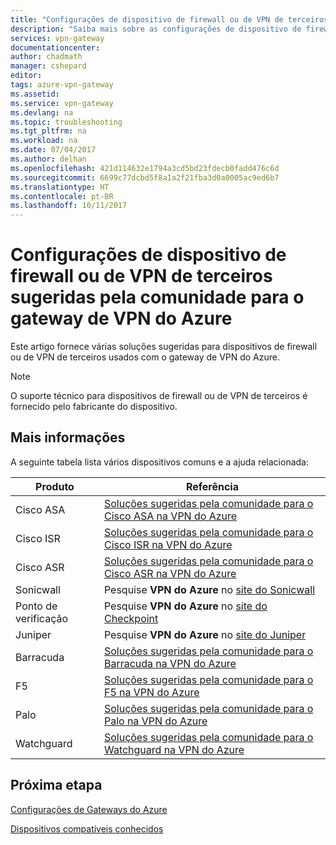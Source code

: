```yaml
---
title: "Configurações de dispositivo de firewall ou de VPN de terceiros sugeridas pela comunidade para o gateway de VPN do Azure | Microsoft Docs"
description: "Saiba mais sobre as configurações de dispositivo de firewall ou de VPN de terceiros sugeridas pela comunidade para o gateway de VPN do Azure."
services: vpn-gateway
documentationcenter: 
author: chadmath
manager: cshepard
editor: 
tags: azure-vpn-gateway
ms.assetid: 
ms.service: vpn-gateway
ms.devlang: na
ms.topic: troubleshooting
ms.tgt_pltfrm: na
ms.workload: na
ms.date: 07/04/2017
ms.author: delhan
ms.openlocfilehash: 421d114632e1794a3cd5bd23fdecb0fadd476c6d
ms.sourcegitcommit: 6699c77dcbd5f8a1a2f21fba3d0a0005ac9ed6b7
ms.translationtype: HT
ms.contentlocale: pt-BR
ms.lasthandoff: 10/11/2017
---
```

# <a name="community-suggested-third-party-vpn-or-firewall-device-settings-for-azure-vpn-gateway"></a>Configurações de dispositivo de firewall ou de VPN de terceiros sugeridas pela comunidade para o gateway de VPN do Azure

Este artigo fornece várias soluções sugeridas para dispositivos de firewall ou de VPN de terceiros usados com o gateway de VPN do Azure.

> [!Note]
> O suporte técnico para dispositivos de firewall ou de VPN de terceiros é fornecido pelo fabricante do dispositivo. 

## <a name="more-information"></a>Mais informações

A seguinte tabela lista vários dispositivos comuns e a ajuda relacionada:

|Produto    |Referência                                                |
|-----------|-----------------------------------------------------------|
|Cisco ASA  |[Soluções sugeridas pela comunidade para o Cisco ASA na VPN do Azure](https://search.cisco.com/search?query=%22Azure%20VPN%22%20ASA&locale=enUS&tab=Cisco)   |
|Cisco ISR  |[Soluções sugeridas pela comunidade para o Cisco ISR na VPN do Azure](https://search.cisco.com/search?query=%22Azure%20VPN%22%20ISR&locale=enUS&tab=Cisco)   |
|Cisco ASR  |[Soluções sugeridas pela comunidade para o Cisco ASR na VPN do Azure](https://search.cisco.com/search?query=%22Azure%20VPN%22%20ASR&locale=enUS&tab=Cisco)   |
|Sonicwall |Pesquise **VPN do Azure** no [site do Sonicwall](https://support.sonicwall.com/search) |
| Ponto de verificação    |Pesquise **VPN do Azure** no [site do Checkpoint](https://supportcenter.checkpoint.com/supportcenter/portal) |
|Juniper |Pesquise **VPN do Azure** no [site do Juniper]( http://www.juniper.net/search/public/)|
|Barracuda  |[Soluções sugeridas pela comunidade para o Barracuda na VPN do Azure](https://campus.barracuda.com/search/?q=%22Azure+VPN%22&x=0&y=0)   |
|F5         |[Soluções sugeridas pela comunidade para o F5 na VPN do Azure](https://support.f5.com/csp/#/federated-search?q=%22Azure%20VPN%22&source=support)          |
|Palo       |[Soluções sugeridas pela comunidade para o Palo na VPN do Azure](https://live.paloaltonetworks.com/t5/forums/searchpage/tab/message?q=Azure+VPN)        |
|Watchguard |[Soluções sugeridas pela comunidade para o Watchguard na VPN do Azure](http://watchguardsupport.force.com/SupportSearch#q=Azure%20VPN&t=All&sort=relevancy)  |

## <a name="next-step"></a>Próxima etapa

[Configurações de Gateways do Azure](https://docs.microsoft.com/en-us/azure/vpn-gateway/vpn-gateway-about-vpn-devices#a-nameipsecaipsecike-parameters)

[Dispositivos compatíveis conhecidos](https://docs.microsoft.com/en-us/azure/vpn-gateway/vpn-gateway-about-vpn-devices#validated-vpn-devices)

